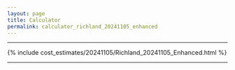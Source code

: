 ```yaml
---
layout: page
title: Calculator
permalink: calculator_richland_20241105_enhanced
---
```


___

{% include cost_estimates/20241105/Richland_20241105_Enhanced.html %}

___

